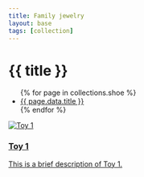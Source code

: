 ```yaml
---
title: Family jewelry
layout: base
tags: [collection]
---
```


# {{ title }}

<ul>
  {% for page in collections.shoe %}
    <li><a href="{{ page.url }}">{{ page.data.title }}</a></li>
  {% endfor %}
</ul>

<div class="grid-container">
        <article class="card">
            <a href="toy1.html">
                <img src="https://source.unsplash.com/500x500/?toy" alt="Toy 1" class="card-image">
                <div class="card-info">
                    <h3 class="card-title">Toy 1</h3>
                    <p class="card-description">This is a brief description of Toy 1.</p>
                </div>
            </a>
        </article>
        </div>